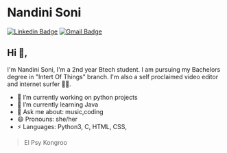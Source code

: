 # Nandini Soni 
[![Linkedin Badge](https://img.shields.io/badge/-Nandini_Soni-blue?style=flat-square&logo=Linkedin&logoColor=white&link=https://www.linkedin.com/in/inandinisoni/)](https://www.linkedin.com/in/inandinisoni/)
[![Gmail Badge](https://img.shields.io/badge/-soninandini214@gmail.com-c14438?style=flat-square&logo=Gmail&logoColor=white&link=mailto:soninandini214@gmail.com)](mailto:soninandini214@gmail.com)

## Hi 👋, 
I'm Nandini Soni, I'm a 2nd year Btech student.
I am pursuing my Bachelors degree in "Intert Of Things" branch. 
I'm also a self proclaimed video editor and internet surfer 
🏄‍♂️. 

- 🔭 I’m currently working on python projects
- 🌱 I’m currently learning Java
- 💬 Ask me about: music,coding
- 😄 Pronouns: she/her
- ⚡ Languages: Python3, C, HTML, CSS, 


> El Psy Kongroo
